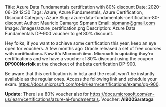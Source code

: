 Title: Azure Data Fundamentals certification with 80% discount
Date: 2020-06-09 12:30
Tags: Azure, Azure Fundamentals, Azure Certification, Discount
Category: Azure
Slug: azure-data-fundamentals-certification-80-discount
Author: Maurício Camargo Sipmann
Email: sipmann@gmail.com
Image: /images/azure_certification.png
Description: Azure Data Fundamentals DP-900 voucher to get 80% discount.

Hey folks, if you want to achieve some certification this year, keep an eye open for vouchers. A few months ago, Oracle released a set of free courses with certifications. Now it's Microsoft time. Microsoft is updating they're certifications and we have a voucher of 80% discount using the coupon **DP900Norfolk** at the checkout of the beta certification DP-900. 

Be aware that this certification is in beta and the result won't be instantly available as the regular ones. Access the following link and schedule your exam. <a href="https://docs.microsoft.com/pt-br/learn/certifications/exams/dp-900" target="_blank">https://docs.microsoft.com/pt-br/learn/certifications/exams/dp-900</a>.

**Update:** There is a 80% voucher also for <a href="https://docs.microsoft.com/en-us/learn/certifications/azure-ai-fundamentals" target="_blank">https://docs.microsoft.com/en-us/learn/certifications/azure-ai-fundamentals</a>. Voucher: **AI900Saratoga**
